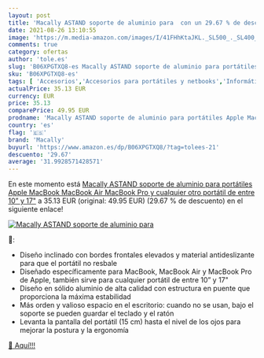 ```yaml
---
layout: post
title: 'Macally ASTAND soporte de aluminio para  con un 29.67 % de descuento'
date: 2021-08-26 13:10:55
image: 'https://m.media-amazon.com/images/I/41FHhKtaJKL._SL500_._SL400_.jpg'
comments: true
category: ofertas
author: 'tole.es'
slug: 'B06XPGTXQ8-es Macally ASTAND soporte de aluminio para portátiles Apple...'
sku: 'B06XPGTXQ8-es'
tags: [ 'Accesorios','Accesorios para portátiles y netbooks','Informática','Soportes de regazo para portátiles y netbooks','apple','macally', ]
actualPrice: 35.13 EUR
currency: EUR
price: 35.13
comparePrice: 49.95 EUR
prodname: 'Macally ASTAND soporte de aluminio para portátiles Apple MacBook  MacBook Air  MacBook Pro y cualquier otro portátil de entre 10” y 17"'
country: 'es'
flag: '🇪🇸'
brand: 'Macally'
buyurl: 'https://www.amazon.es/dp/B06XPGTXQ8/?tag=tolees-21'
descuento: '29.67'
average: '31.9928571428571'
---
```


En este momento está [Macally ASTAND soporte de aluminio para portátiles Apple MacBook  MacBook Air  MacBook Pro y cualquier otro portátil de entre 10” y 17"](https://www.amazon.es/dp/B06XPGTXQ8/?tag=tolees-21) a 35.13 EUR (original: 49.95 EUR) (29.67 %  de descuento) en el siguiente enlace!

[![Macally ASTAND soporte de aluminio para ](https://m.media-amazon.com/images/I/41FHhKtaJKL._SL500_._SL400_.jpg)](https://www.amazon.es/dp/B06XPGTXQ8/?tag=tolees-21)

🔎:

- Diseño inclinado con bordes frontales elevados y material antideslizante para que el portátil no resbale
- Diseñado específicamente para MacBook, MacBook Air y MacBook Pro de Apple, también sirve para cualquier portátil de entre 10” y 17"
- Diseño en sólido aluminio de alta calidad con estructura en puente que proporciona la máxima estabilidad
- Más orden y valioso espacio en el escritorio: cuando no se usan, bajo el soporte se pueden guardar el teclado y el ratón
- Levanta la pantalla del portátil (15 cm) hasta el nivel de los ojos para mejorar la postura y la ergonomía

[🛒 Aquí!!!](https://www.amazon.es/dp/B06XPGTXQ8/?tag=tolees-21)
